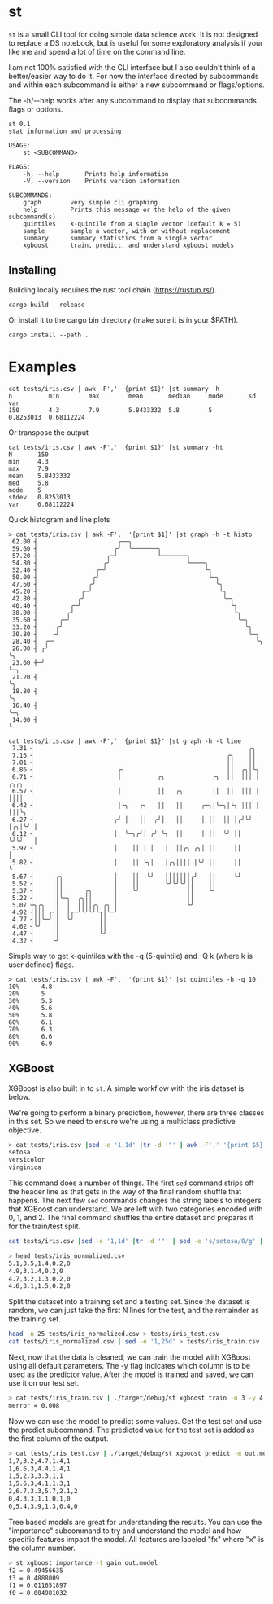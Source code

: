 
# st

`st` is a small CLI tool for doing simple data science work. It is not designed
to replace a DS notebook, but is useful for some exploratory analysis if your
like me and spend a lot of time on the command line.

I am not 100% satisfied with the CLI interface but I also couldn't think of a
better/easier way to do it. For now the interface directed by subcommands and
within each subcommand is either a new subcommand or flags/options.

The -h/--help works after any subcommand to display that subcommands flags or
options.

```
st 0.1
stat information and processing

USAGE:
    st <SUBCOMMAND>

FLAGS:
    -h, --help       Prints help information
    -V, --version    Prints version information

SUBCOMMANDS:
    graph        very simple cli graphing
    help         Prints this message or the help of the given subcommand(s)
    quintiles    k-quintile from a single vector (default k = 5)
    sample       sample a vector, with or without replacement
    summary      summary statistics from a single vector
    xgboost      train, predict, and understand xgboost models
```

## Installing

Building locally requires the rust tool chain (https://rustup.rs/). 

```
cargo build --release
```

Or install it to the cargo bin directory (make sure it is in your $PATH).

```
cargo install --path .
```

# Examples

```
cat tests/iris.csv | awk -F',' '{print $1}' |st summary -h
n          min        max        mean       median     mode       sd         var
150        4.3        7.9        5.8433332  5.8        5          0.8253013  0.68112224
```

Or transpose the output

```
cat tests/iris.csv | awk -F',' '{print $1}' |st summary -ht
N       150
min     4.3
max     7.9
mean    5.8433332
med     5.8
mode    5
stdev   0.8253013
var     0.68112224
```

Quick histogram and line plots

```
> cat tests/iris.csv | awk -F',' '{print $1}' |st graph -h -t histo
 62.00 ┤                      ╭──╮
 59.60 ┤                     ╭╯  ╰───────╮
 57.20 ┤                   ╭─╯           ╰───────╮
 54.80 ┤                  ╭╯                     ╰────╮
 52.40 ┤                ╭─╯                           ╰╮
 50.00 ┤               ╭╯                              ╰─╮
 47.60 ┤              ╭╯                                 ╰╮
 45.20 ┤            ╭─╯                                   ╰╮
 42.80 ┤           ╭╯                                      ╰─╮
 40.40 ┤         ╭─╯                                         ╰╮
 38.00 ┤        ╭╯                                            ╰╮
 35.60 ┤      ╭─╯                                              ╰─╮
 33.20 ┤     ╭╯                                                  ╰╮
 30.80 ┤    ╭╯                                                    ╰─╮
 28.40 ┤  ╭─╯                                                       ╰╮
 26.00 ┤ ╭╯                                                          ╰╮
 23.60 ┼─╯                                                            ╰─╮
 21.20 ┤                                                                ╰╮
 18.80 ┤                                                                 ╰╮
 16.40 ┤                                                                  ╰─╮
 14.00 ┤                                                                    ╰

cat tests/iris.csv | awk -F',' '{print $1}' |st graph -h -t line
 7.31 ┤                                                           ╭╮
 7.16 ┤                                                     ╭╮    ││
 7.01 ┤                                                     ││    ││
 6.86 ┤                       ╭╮                            ││  ╭╮│╰╮
 6.71 ┤                       ││         ╭╮             ╭╮  ││  │││ │  ╭╮╭╮
 6.57 ┤                       ││         ││   ╭╮        ││  ││  │││ │  ││││
 6.42 ┤                       │╰╮   ╭╮   ││   ││     ╭─╮│╰─╮│╰╮ │││ │  │││╰╮
 6.27 ┤                      ╭╯ │   ││  ╭╯│   ││     │ ││  ││ │╭╯╰╯ │╭╮│╰╯ │
 6.12 ┤                      │  ╰─╮╭╯│ ╭╯ ╰╮  ││     │ ││  ╰╯ ││    ╰╯╰╯   │
 5.97 ┤                      │    ││ │ │   │  ││╭╮ ╭╮│ ││     ││           │
 5.82 ┤                      │    ││ ╰╮│   │╭╮││││ │╰╯ ││     ││           ╰
 5.67 ┤      ╭╮              │    ││  ╰╯   │││││││╭╯   ││     ╰╯
 5.52 ┤      ││              │    ││       ╰╯╰╯╰╯││    ││
 5.37 ┤      ││      ╭╮      │    ╰╯             ││    ╰╯
 5.22 ┤      │╰─╮  ╭╮││      │                   ││
 5.07 ┼╮╭╮   │  │  ││││╭╮ ╭╮ │                   ╰╯
 4.92 ┤│││ ╭╮│  │╭─╯╰╯╰╯╰╮│╰─╯
 4.77 ┤││╰─╯││  ╰╯       ││
 4.62 ┤╰╯   ││           ││
 4.47 ┤     ││           ╰╯
 4.32 ┤     ╰╯
```

Simple way to get k-quintiles with the -q (5-quintile) and -Q k (where k is
user defined) flags.

```
> cat tests/iris.csv | awk -F',' '{print $1}' |st quintiles -h -q 10
10%      4.8
20%      5
30%      5.3
40%      5.6
50%      5.8
60%      6.1
70%      6.3
80%      6.6
90%      6.9
```

## XGBoost

XGBoost is also built in to `st`. A simple workflow with the iris dataset is
below.

We're going to perform a binary prediction, however, there are three classes in
this set. So we need to ensure we're using a multiclass predictive objective.

```bash
> cat tests/iris.csv |sed -e '1,1d' |tr -d '"' | awk -F',' '{print $5}' |sort |uniq
setosa
versicolor
virginica
```

This command does a number of things. The first `sed` command strips off the
header line as that gets in the way of the final random shuffle that happens.
The next few `sed` commands changes the string labels to integers that XGBoost
can understand. We are left with two categories encoded with 0, 1, and 2. The
final command shuffles the entire dataset and prepares it for the train/test
split.

```bash
cat tests/iris.csv |sed -e '1,1d' |tr -d '"' | sed -e 's/setosa/0/g' | sed -e 's/versicolor/1/g' | sed -e 's/virginica/2/g' | sort -R > tests/iris_normalized.csv

> head tests/iris_normalized.csv
5.1,3.5,1.4,0.2,0
4.9,3,1.4,0.2,0
4.7,3.2,1.3,0.2,0
4.6,3.1,1.5,0.2,0
```

Split the dataset into a training set and a testing set. Since the dataset is
random, we can just take the first N lines for the test, and the remainder as
the training set.

```bash
head -n 25 tests/iris_normalized.csv > tests/iris_test.csv
cat tests/iris_normalized.csv | sed -e '1,25d' > tests/iris_train.csv
```

Next, now that the data is cleaned, we can train the model with XGBoost using
all default parameters. The -y flag indicates which column is to be used as the
predictor value. After the model is trained and saved, we can use it on our
test set.

```bash
> cat tests/iris_train.csv | ./target/debug/st xgboost train -n 3 -y 4 -m out.model -o multi:softmax
merror = 0.008
```

Now we can use the model to predict some values. Get the test set and use the
predict subcommand. The predicted value for the test set is added as the first
column of the output.

```bash
> cat tests/iris_test.csv | ./target/debug/st xgboost predict -m out.model
1,7,3.2,4.7,1.4,1
1,6.6,3,4.4,1.4,1
1,5,2.3,3.3,1,1
1,5.6,3,4.1,1.3,1
2,6.7,3.3,5.7,2.1,2
0,4.3,3,1.1,0.1,0
0,5.4,3.9,1.3,0.4,0
```

Tree based models are great for understanding the results. You can use the
"importance" subcommand to try and understand the model and how specific
features impact the model. All features are labeled "fx" where "x" is the
column number.


```bash
> st xgboost importance -t gain out.model
f2 = 0.49456635
f3 = 0.4888009
f1 = 0.011651897
f0 = 0.004981032
```
